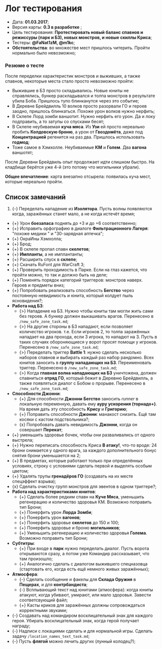 # Лог тестирования

* Дата: **01.03.2017**;
* Версия карты: **0.3 в разработке** ;
* Цель тестирования: **Протестировать новый баланс спавнов и режиссуры (парк и БЗ), новых монстров, и новые скиллы Криса**;
* Тестеры: **@FaNat1zM, @m1kc**;
* **Обстоятельства**: во множестве мест пришлось читерить. Пройти нормально было невозможно;

### Резюме о тесте

После переделки характеристик монстров и выживших, а также спавнов, некоторые места стало просто невозможно пройти:

   * Выжившие в БЗ просто складывались. Новые юниты не справлялись, бункер раскладывался и толпа монстров в результате убила Боба. Пришлось тупо блинканутся через это событие;
   * В Деревне Брейдвилль 10 волков просто разорвали ГО и героев заодно, пришлось блинкаться. Похоже урон волков нужно нерфить;
   * В Склепе Лорд зомби ваншотит. Нужно нерфить его урон. Да и локу подправить, а то затупы со спусками бесят;
   * В Склепе неубиваемая **куча мяса**. Из **Узи** ей просто нереально пробить **Колдовскую броню**, а урон от **Гвоздомёта**, даже под **Концентрацией** регенится на раз два. Пришлось использовать **годмод**;
   * Тоже самое в Хэмхолле. Неубиваемые **КМ** и **Голем**. Два **вагона** ваншотят;

После Деревни Брейдвиль опыт продолжает идти слишком быстро. На кладбище берётся уже 4-й (это потому что могильники убрали).

**Общее впечатление**: карта внезапно отсырела: появилась куча мест, которые нереально пройти.

## Список замечаний

1. {-} Переделать нападение из **Изолятора**. Пусть волны появляются когда, заражённых станет мало, а не когда истечёт время;
* {+} Урон **боезапаса** поднять до +3 и до +6 соответственно;
* {+} Исправить орфографию в диалоге **Фильтрационного Лагеря**: "похоже медики " и "30-зарядная аптечка";
* {+} ОкраИны Хэмхолла;
* {+} Брод;
* {+} В склепе пропал спавн **скелетов**;
* {+} **Импланты**, а не имплантанты;
* {+} Расширить спуск в **склепе**;
* {+} Скачать RuFont для WarCraft 3;
* {+} Проверить проходимость в Парке. Если на глаз кажется, что пройти можно, то так и должно быть на деле;
* {+} Поменять порядок категорий триггеров: монстров наверх. Героев и предметы вниз;
* {+} Попробовать реализовать способность **Бегство** через постоянную невидимость и юнита, который колдует пыль ясновидения?;
* **Работа над БЗ**:
   * {>} Нападение на БЗ. Нужно чтобы юниты там могли жить сами без героев. А бункер должен выкашивать врагов. Перенесено в `/new_safe_zone_task.md`;
   * {>} На другие стороны в БЗ нападают, если позволяет количество игроков. т.е. Если игроков 2, то толпа заражённых нападает на два прохода, если 3 игрока, то нападют на 3. Пусть в таких случаях обороняющиеся у ворот просят помощи у игроков. Перенесено в `/new_safe_zone_task.md`;
   * {>} Переделать триггер **Battle 1**: нужно сделать несколько наборов спавнов и выбирать каждый раз набор рандомно. Всех юнитов заносить в **группу нападающих на БЗ**. Переименовать триггер. Перенесено в `/new_safe_zone_task.md`;
   * {>} Когда **главная волна нападающих на БЗ** уничтожена, должен спавниться **отряд ГО**, который бежит в Деревню Брейдвилль, а также появляться диалог с Бобом о прорыве. Перенесено в `/new_safe_zone_task.md`;
* **Способности Джонни**:
   * {+} Для способности **Джонни** **Бегство** заносить *runner* в локальную переменную, давать ему **ауру ускорения (торнадо+)**. На время дать эту способность **Крису** и **Григорию**;
   * {+} Поправить способности **Джонни**: манакост снизить. Ещё там косяки с кастом подствольника?;
   * {x} Попробовать давать невидимость **Джонни**, когда он совершает **Перекат**;
* {+} уменьшить здоровье бочек, чтобы они разваливались от одного выстрела;
* {+} Нужно переписать способность Криса **В атаку!**, что-то вроде: 24 брони снимается у одного врага, за каждого дополнительного бонус снятия брони уменьшается на 2;
* {+} В предметах, которые работают только при определённых условиях, строку с условиями сделать первой и выделять особым цветом;
* {+} Удалять трупы **гренадёров ГО** (создавать на их месте спецэффект взрыва);
* {x} Сделать очистку групп монстров для эвентов в одном триггере?;
* **Работа над характеристиками юнитов**:
   * {+} Сделать более редким спавн на **Куче Мяса**, уменьшить регенерацию и количество здоровья КМ. Возможно поправить тип Брони;
   * {+} Понерфить урон **Лорда Зомби**;
   * {+} Понерфить урон **вагонов**;
   * {+} Понерфить здоровье **скелетов** до 150 и 100;
   * {+} Понерфить здоровье и броню **могильников**;
   * {+} Уменьшить регенерацию и количество здоровья **Голема**. Возможно поправить тип Брони;
* **Субтитры**:
   * {+} При входе в **парк** нужно переделать диалог. Пусть ворота открываются сразу, а потом уже Командир рассказывает, что там произошло;
   * {+} Аналогично сделать с диалогом выжившего спецназовца (стартовать его, когда есть ещё немного живых заражённых);
* **Атмосфера**:
   * {-} Сделать сообщение и факелы для **Склада Оружия** в **Пещерах**, и для **контрбандиста**;
   * {-} Всплывающий текст над юнитами (атмосфера): когда юниты атакуют, когда убивают, умирают, или мало здоровья. Завести соответсвующий файл;
   * {+} Касты криков для заражённых должны сопровождаться корректными звуками;
* {-} Создавать над командиром восклицательный знак для каждого героя. Убирать восклицательный знак, когда герой получает награду;
* {-} Надписи с локациями сделать и для нормальной игры. Сделать задачу `/location_names_text_task.md`;
* {-} Пусть **флягой** можно лечить других (лунный колодец?);